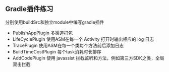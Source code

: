 ## Gradle插件练习
分别使用buildSrc和独立module中编写gradle插件

* PublishAppPlugin 多渠道打包
* LifeCyclePlugin 使用ASM在每一个 Activity 打开时输出相应的 log 日志
* TracePlugin 使用ASM在每一个类每个方法前后添加日志
* BuildTimeCostPlugin 每个task消耗时长排序
* AddCodePlugin 使用 javassist 拦截监听和方法，例如第三方SDK之类，全局双击拦截
